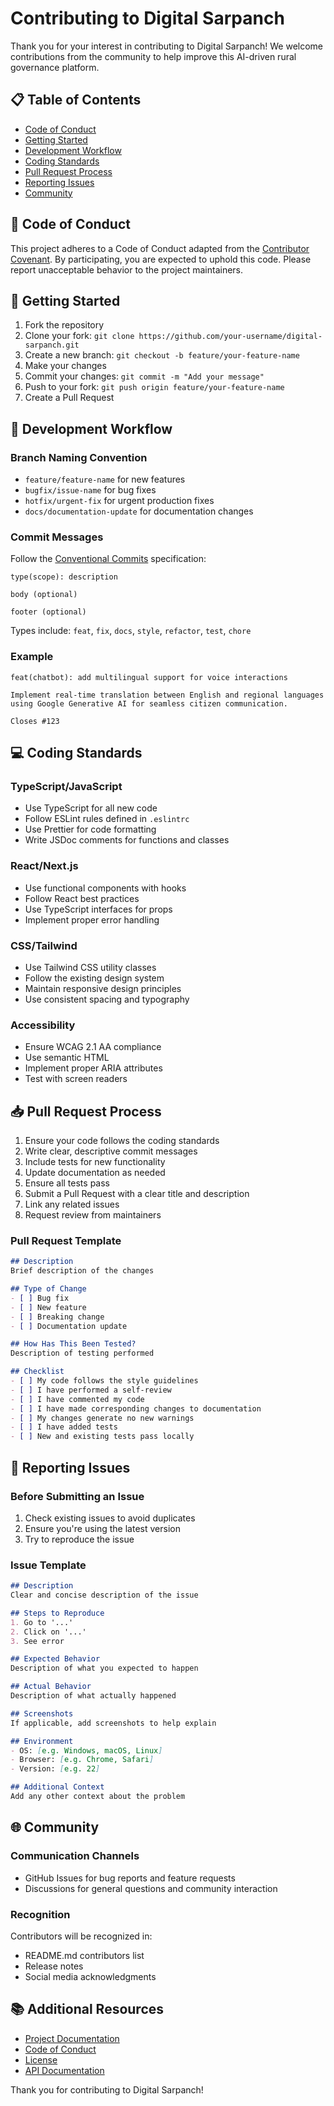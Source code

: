 # Contributing to Digital Sarpanch

Thank you for your interest in contributing to Digital Sarpanch! We welcome contributions from the community to help improve this AI-driven rural governance platform.

## 📋 Table of Contents

- [Code of Conduct](#code-of-conduct)
- [Getting Started](#getting-started)
- [Development Workflow](#development-workflow)
- [Coding Standards](#coding-standards)
- [Pull Request Process](#pull-request-process)
- [Reporting Issues](#reporting-issues)
- [Community](#community)

## 📜 Code of Conduct

This project adheres to a Code of Conduct adapted from the [Contributor Covenant](https://www.contributor-covenant.org/). By participating, you are expected to uphold this code. Please report unacceptable behavior to the project maintainers.

## 🚀 Getting Started

1. Fork the repository
2. Clone your fork: `git clone https://github.com/your-username/digital-sarpanch.git`
3. Create a new branch: `git checkout -b feature/your-feature-name`
4. Make your changes
5. Commit your changes: `git commit -m "Add your message"`
6. Push to your fork: `git push origin feature/your-feature-name`
7. Create a Pull Request

## 🔄 Development Workflow

### Branch Naming Convention
- `feature/feature-name` for new features
- `bugfix/issue-name` for bug fixes
- `hotfix/urgent-fix` for urgent production fixes
- `docs/documentation-update` for documentation changes

### Commit Messages
Follow the [Conventional Commits](https://www.conventionalcommits.org/) specification:
```
type(scope): description

body (optional)

footer (optional)
```

Types include: `feat`, `fix`, `docs`, `style`, `refactor`, `test`, `chore`

### Example
```
feat(chatbot): add multilingual support for voice interactions

Implement real-time translation between English and regional languages
using Google Generative AI for seamless citizen communication.

Closes #123
```

## 💻 Coding Standards

### TypeScript/JavaScript
- Use TypeScript for all new code
- Follow ESLint rules defined in `.eslintrc`
- Use Prettier for code formatting
- Write JSDoc comments for functions and classes

### React/Next.js
- Use functional components with hooks
- Follow React best practices
- Use TypeScript interfaces for props
- Implement proper error handling

### CSS/Tailwind
- Use Tailwind CSS utility classes
- Follow the existing design system
- Maintain responsive design principles
- Use consistent spacing and typography

### Accessibility
- Ensure WCAG 2.1 AA compliance
- Use semantic HTML
- Implement proper ARIA attributes
- Test with screen readers

## 📥 Pull Request Process

1. Ensure your code follows the coding standards
2. Write clear, descriptive commit messages
3. Include tests for new functionality
4. Update documentation as needed
5. Ensure all tests pass
6. Submit a Pull Request with a clear title and description
7. Link any related issues
8. Request review from maintainers

### Pull Request Template
```markdown
## Description
Brief description of the changes

## Type of Change
- [ ] Bug fix
- [ ] New feature
- [ ] Breaking change
- [ ] Documentation update

## How Has This Been Tested?
Description of testing performed

## Checklist
- [ ] My code follows the style guidelines
- [ ] I have performed a self-review
- [ ] I have commented my code
- [ ] I have made corresponding changes to documentation
- [ ] My changes generate no new warnings
- [ ] I have added tests
- [ ] New and existing tests pass locally
```

## 🐛 Reporting Issues

### Before Submitting an Issue
1. Check existing issues to avoid duplicates
2. Ensure you're using the latest version
3. Try to reproduce the issue

### Issue Template
```markdown
## Description
Clear and concise description of the issue

## Steps to Reproduce
1. Go to '...'
2. Click on '...'
3. See error

## Expected Behavior
Description of what you expected to happen

## Actual Behavior
Description of what actually happened

## Screenshots
If applicable, add screenshots to help explain

## Environment
- OS: [e.g. Windows, macOS, Linux]
- Browser: [e.g. Chrome, Safari]
- Version: [e.g. 22]

## Additional Context
Add any other context about the problem
```

## 🌐 Community

### Communication Channels
- GitHub Issues for bug reports and feature requests
- Discussions for general questions and community interaction

### Recognition
Contributors will be recognized in:
- README.md contributors list
- Release notes
- Social media acknowledgments

## 📚 Additional Resources

- [Project Documentation](README.md)
- [Code of Conduct](CODE_OF_CONDUCT.md)
- [License](LICENSE)
- [API Documentation](API_DOCUMENTATION.md)

Thank you for contributing to Digital Sarpanch!